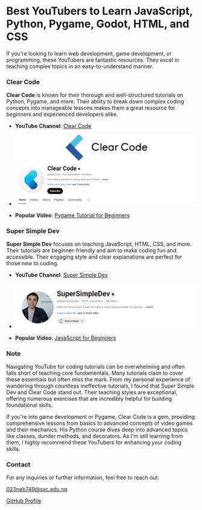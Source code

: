 # Best YouTubers to Learn JavaScript, Python, Pygame, Godot, HTML, and CSS 

If you're looking to learn web development, game development, or programming, these YouTubers are fantastic resources. They excel in teaching complex topics in an easy-to-understand manner.

### Clear Code
**Clear Code** is known for their thorough and well-structured tutorials on Python, Pygame, and more. Their ability to break down complex coding concepts into manageable lessons makes them a great resource for beginners and experienced developers alike.

- **YouTube Channel**: [Clear Code](https://www.youtube.com/@ClearCode)  


- ![Clear Code](./assets/tutorial-assets/clear-code-channel.png) 
- **Popular Video**: [Pygame Tutorial for Beginners](https://www.youtube.com/watch?v=mDKM-JtUhhc&ab_channel=ClearCode)

### Super Simple Dev
**Super Simple Dev** focuses on teaching JavaScript, HTML, CSS, and more. Their tutorials are beginner-friendly and aim to make coding fun and accessible. Their engaging style and clear explanations are perfect for those new to coding.

- **YouTube Channel**: [Super Simple Dev](https://www.youtube.com/@supersimpledev)  

- ![Super Simple Dev](./assets/tutorial-assets/supersimpledev-channel-photo.png)
- **Popular Video**: [JavaScript for Beginners](https://youtu.be/EerdGm-ehJQ?si=We5BRRa_fDHSZaUK)


### Note
Navigating YouTube for coding tutorials can be overwhelming and often falls short of teaching core fundamentals. Many tutorials claim to cover these essentials but often miss the mark. From my personal experience of wandering through countless ineffective tutorials, I found that Super Simple Dev and Clear Code stand out. Their teaching styles are exceptional, offering numerous exercises that are incredibly helpful for building foundational skills.

If you're into game development or Pygame, Clear Code is a gem, providing comprehensive lessons from basics to advanced concepts of video games and their mechanics. His Python course dives deep into advanced topics like classes, dunder methods, and decorators. As I'm still learning from them, I highly recommend these YouTubers for enhancing your coding skills.

### Contact

For any inquiries or further information, feel free to reach out:

 [023neb749@sxc.edu.np](mailto:023neb749@sxc.edu.np)

 
  [GitHub Profile](https://github.com/A3RC)



